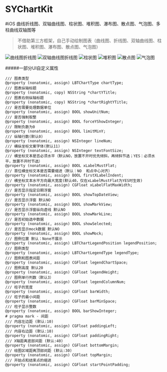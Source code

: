 # SYChartKit
#iOS 曲线折线图、双轴曲线图、柱状图、堆积图、瀑布图、散点图、气泡图、多柱曲线双轴图等

>不借助第三方框架，自己手动绘制图表（曲线图、折线图、双轴曲线图、柱状图、堆积图、瀑布图、散点图、气泡图）

![曲线图折线图](https://upload-images.jianshu.io/upload_images/2117012-7ed2a3c8c443ba5d.png?imageMogr2/auto-orient/strip%7CimageView2/2/w/1240)
![双轴曲线图折线图](https://upload-images.jianshu.io/upload_images/2117012-72ec2c6b3151908b.png?imageMogr2/auto-orient/strip%7CimageView2/2/w/1240)
![柱状图](https://upload-images.jianshu.io/upload_images/2117012-c3cfcc2a43edc4d0.png?imageMogr2/auto-orient/strip%7CimageView2/2/w/1240)
![堆积图](https://upload-images.jianshu.io/upload_images/2117012-75fad7cb2d50cb43.png?imageMogr2/auto-orient/strip%7CimageView2/2/w/1240)
![散点图](https://upload-images.jianshu.io/upload_images/2117012-8fef9f2f7610bdaa.png?imageMogr2/auto-orient/strip%7CimageView2/2/w/1240)
![气泡图](https://upload-images.jianshu.io/upload_images/2117012-527dd2dace08d1bc.png?imageMogr2/auto-orient/strip%7CimageView2/2/w/1240)

#####一部分UI自定义属性
```
/// 图表类型
@property (nonatomic, assign) LBTChartType chartType;
/// 图表纵轴标题
@property (nonatomic, copy) NSString *chartYTitle;
/// 图表右侧纵轴标题
@property (nonatomic, copy) NSString *chartRightYTitle;
/// 是否需要处理数据单位
@property (nonatomic, assign) BOOL showUnitNum;
/// 是否强制取整
@property (nonatomic, assign) BOOL forceYShowInteger;
/// 限制负数为0
@property (nonatomic, assign) BOOL limitMinY;
/// 纵轴行数(默认0)
@property (nonatomic, assign) NSInteger lineNum;
/// 横纵坐标文案字体(默认11)
@property (nonatomic, assign) NSInteger textFontSize;
/// 横坐标文本是否必须水平（默认NO，放置不开时优先倾斜，再倾斜节选；YES：必须水平，放置不开时节选）
@property (nonatomic, assign) BOOL xLabelMustFlat;
/// 首位横坐标文本是否需要缩进（默认：NO  和点中心对齐）
@property (nonatomic, assign) BOOL firstXLabelIndent;
/// 横坐标文本水平方向最大宽度(默认40，仅在xLabelMustFlat为YES时生效)
@property (nonatomic, assign) CGFloat xLabelFlatMaxWidth;
/// 是否显示指定日期浮窗
@property (nonatomic, assign) BOOL showTopDateView;
/// 是否显示浮窗 默认NO
@property (nonatomic, assign) BOOL showMarkView;
/// 是否显示浮窗纵向虚线 默认NO
@property (nonatomic, assign) BOOL showMarkLine;
/// 是否初始选中数据
@property (nonatomic, assign) BOOL showSelected;
/// 是否显示mock数据 默认NO
@property (nonatomic, assign) BOOL showMock;
/// 图例位置 默认：None不展示
@property (nonatomic, assign) LBTChartLegendPosition legendPosition;
/// 图例类型
@property (nonatomic, assign) LBTChartLegendType legendType;
/// 图例和图表间距
@property (nonatomic, assign) CGFloat legendChartSpace;
/// 图例高度 默认20
@property (nonatomic, assign) CGFloat legendHeight;
/// 图例单行列数（默认3）
@property (nonatomic, assign) CGFloat legendColumnNum;
/// 柱子的宽度
@property (nonatomic, assign) CGFloat barWidth;
/// 柱子的最小间距
@property (nonatomic, assign) CGFloat barMinSpace;
/// 柱子显示整数
@property (nonatomic, assign) BOOL barShowInteger;
# pragma mark - 间距
/// 内容左边距 (默认:10)
@property (nonatomic, assign) CGFloat paddingLeft;
/// 内容右边距 (默认:10)
@property (nonatomic, assign) CGFloat paddingRight;
/// X轴距离底部间距 (默认:40)
@property (nonatomic, assign) CGFloat bottomMargin;
/// 绘图区域距离顶部间距 (默认:30)
@property (nonatomic, assign) CGFloat topMargin;
/// 开始点和结束点的缩进
@property (nonatomic, assign) CGFloat startPointPadding;
```
